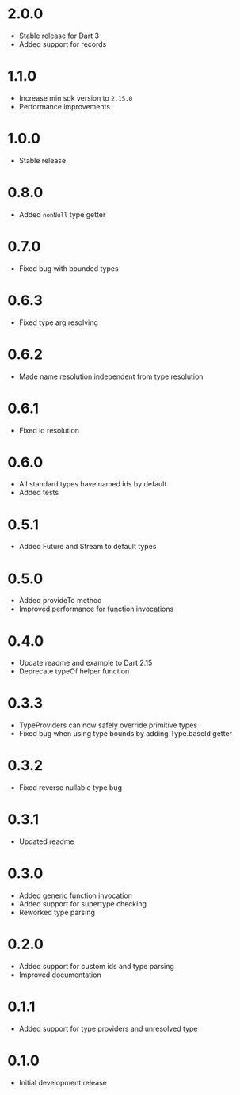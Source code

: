 # 2.0.0

- Stable release for Dart 3
- Added support for records

# 1.1.0

- Increase min sdk version to `2.15.0`
- Performance improvements

# 1.0.0

- Stable release

# 0.8.0

- Added `nonNull` type getter

# 0.7.0

- Fixed bug with bounded types

# 0.6.3

- Fixed type arg resolving

# 0.6.2

- Made name resolution independent from type resolution

# 0.6.1

- Fixed id resolution

# 0.6.0

- All standard types have named ids by default
- Added tests

# 0.5.1

- Added Future and Stream to default types

# 0.5.0

- Added provideTo method
- Improved performance for function invocations

# 0.4.0

- Update readme and example to Dart 2.15
- Deprecate typeOf helper function

# 0.3.3

- TypeProviders can now safely override primitive types
- Fixed bug when using type bounds by adding Type.baseId getter

# 0.3.2

- Fixed reverse nullable type bug

# 0.3.1

- Updated readme

# 0.3.0

- Added generic function invocation
- Added support for supertype checking
- Reworked type parsing

# 0.2.0

- Added support for custom ids and type parsing
- Improved documentation

# 0.1.1

- Added support for type providers and unresolved type

# 0.1.0

- Initial development release